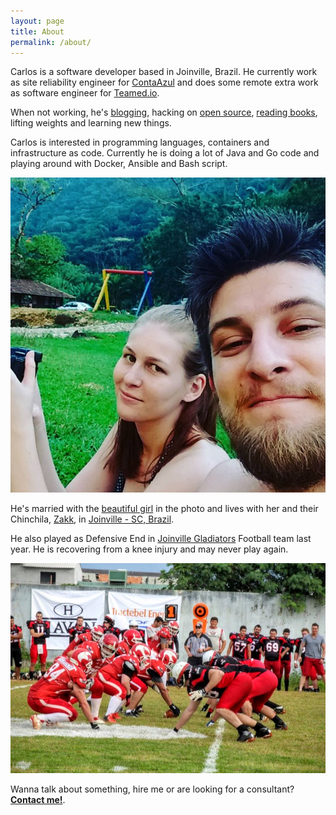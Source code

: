 ```yaml
---
layout: page
title: About
permalink: /about/
---
```


Carlos is a software developer based in Joinville, Brazil. He currently work
as site reliability engineer for [ContaAzul](http://contaazul.com) and does
some remote extra work as software engineer for
[Teamed.io](http://www.teamed.io/).

When not working, he's [blogging](http://carlosbecker.com),
hacking on [open source](https://github.com/caarlos0),
[reading books](https://goodreads.com/caarlos0),
lifting weights and learning new things.

Carlos is interested in programming languages, containers and infrastructure as
code. Currently he is doing a lot of Java and Go code and playing around with
Docker, Ansible and Bash script.

![me and my wife](/public/images/about.jpg)

He's married with the [beautiful girl](http://twitter.com/carinemeyer) in the
photo and lives with her and their Chinchila,
[Zakk](http://www.youtube.com/watch?v=YtWlIPGpxTc),
in [Joinville - SC, Brazil](http://goo.gl/maps/9tvI4).

He also played as Defensive End in [Joinville Gladiators][glads] Football
team last year. He is recovering from a knee injury and may never play again.

![#96](/public/images/glads.jpg)

[glads]: http://www.joinvillegladiators.com.br

Wanna talk about something, hire me or are looking for a consultant?
[**Contact me!**](/contact).
